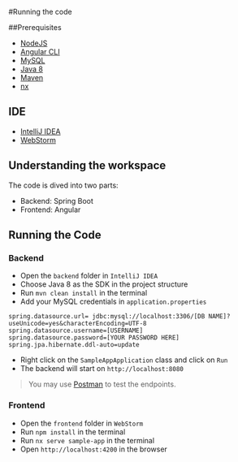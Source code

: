 #Running the code

##Prerequisites
- [NodeJS](https://nodejs.org/en/download/)
- [Angular CLI](https://angular.io/cli)
- [MySQL](https://dev.mysql.com/downloads/installer/)
- [Java 8](https://www.oracle.com/java/technologies/javase/javase-jdk8-downloads.html)
- [Maven](https://maven.apache.org/download.cgi)
- [nx](https://nx.dev/angular/getting-started/installation)

## IDE

- [IntelliJ IDEA](https://www.jetbrains.com/idea/download/#section=windows)
- [WebStorm](https://www.jetbrains.com/webstorm/download/#section=windows)

## Understanding the workspace

The code is dived into two parts:
- Backend: Spring Boot
- Frontend: Angular

## Running the Code

### Backend

- Open the `backend` folder in `IntelliJ IDEA`
- Choose Java 8 as the SDK in the project structure
- Run `mvn clean install` in the terminal
- Add your MySQL credentials in `application.properties`
```
spring.datasource.url= jdbc:mysql://localhost:3306/[DB NAME]?useUnicode=yes&characterEncoding=UTF-8
spring.datasource.username=[USERNAME]
spring.datasource.password=[YOUR PASSWORD HERE]
spring.jpa.hibernate.ddl-auto=update
```
- Right click on the `SampleAppApplication` class and click on `Run`
- The backend will start on `http://localhost:8080`

> You may use [Postman](https://www.postman.com/downloads/) to test the endpoints.

### Frontend

- Open the `frontend` folder in `WebStorm`
- Run `npm install` in the terminal
- Run `nx serve sample-app` in the terminal
- Open `http://localhost:4200` in the browser

